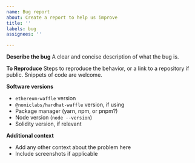 ```yaml
---
name: Bug report
about: Create a report to help us improve
title: ''
labels: bug
assignees: ''

---
```


**Describe the bug**
A clear and concise description of what the bug is.

**To Reproduce**
Steps to reproduce the behavior, or a link to a repository if public.
Snippets of code are welcome.

**Software versions**
- `ethereum-waffle` version
- `@nomiclabs/hardhat-waffle` version, if using
 - Package manager (yarn, npm, or pnpm?)
 - Node version (`node --version`)
- Solidity version, if relevant

**Additional context**

- Add any other context about the problem here
- Include screenshots if applicable
